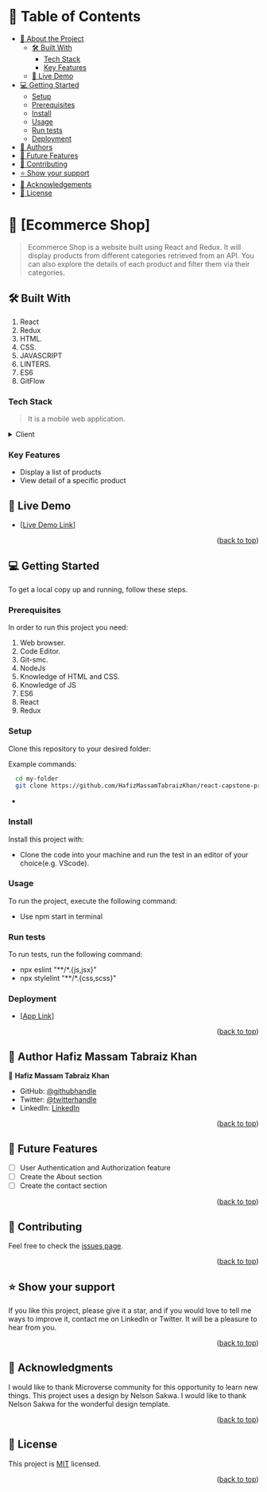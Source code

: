 <a name="readme-top"></a>

<!--
HOW TO USE:
This is an example of how you may give instructions on setting up your project locally.

Modify this file to match your project and remove sections that don't apply.

REQUIRED SECTIONS:
- Table of Contents
- About the Project
  - Built With
  - Live Demo
- Getting Started
- Authors
- Acknowledgements
- License

After you're finished please remove all the comments and instructions!
-->

<div align="center">
  <!-- You are encouraged to replace this logo with your own! Otherwise you can also remove it. -->
  <!-- <img src="murple_logo.png" alt="logo" width="140"  height="auto" /> -->
  <br/>

  <!-- <h3><b>Microverse README Template</b></h3> -->

</div>

<!-- TABLE OF CONTENTS -->

# 📗 Table of Contents

- [📖 About the Project](#about-project)
  - [🛠 Built With](#built-with)
    - [Tech Stack](#tech-stack)
    - [Key Features](#key-features)
   - [🚀 Live Demo](#live-demo)
- [💻 Getting Started](#getting-started)
  - [Setup](#setup)
  - [Prerequisites](#prerequisites)
  - [Install](#install)
  - [Usage](#usage)
  - [Run tests](#run-tests)
  - [Deployment](#triangular_flag_on_post-deployment)
- [👥 Authors](#authors)
- [🔭 Future Features](#future-features)
- [🤝 Contributing](#contributing)
- [⭐️ Show your support](#support)
- [🙏 Acknowledgements](#acknowledgements)
- [📝 License](#license)

<!-- PROJECT DESCRIPTION -->

# 📖 [Ecommerce Shop] <a name="about-project"></a>

> Ecommerce Shop is a website built using React and Redux. It will display products from different categories retrieved from an API. You can also explore the details of each product and filter them via their categories.


## 🛠 Built With <a name="React"></a>

1. React
2. Redux
3. HTML.
4. CSS.
5. JAVASCRIPT
6. LINTERS.
7. ES6
8. GitFlow

### Tech Stack <a name="Front end"></a>

> It is a mobile web application.


<details>
  <summary>Client</summary>
  <ul>
    <li><a href="https://react.dev/">React</a></li>
    <li><a href="https://redux.js.org/">Redux</a></li>
  </ul>
</details>

<!-- Features -->
### Key Features 

- Display a list of products
- View detail of a specific product

<!-- LIVE DEMO -->

## 🚀 Live Demo <a name="https://spacetravelers-vp0l.onrender.com/"></a>


- [[Live Demo Link](https://book-store-tcxv.onrender.com/)]

<p align="right">(<a href="#readme-top">back to top</a>)</p>

<!-- GETTING STARTED -->

## 💻 Getting Started <a name="getting-started"></a>

To get a local copy up and running, follow these steps.

### Prerequisites

In order to run this project you need:
1. Web browser.
2. Code Editor.
3. Git-smc.
4. NodeJs
5. Knowledge of HTML and CSS.
6. Knowledge of JS
7. ES6
8. React
9. Redux

### Setup

Clone this repository to your desired folder:


Example commands:

```sh
  cd my-folder
  git clone https://github.com/HafizMassamTabraizKhan/react-capstone-project.git
```
-

### Install

Install this project with:

- Clone the code into your machine and run the test in an editor of your choice(e.g. VScode).

### Usage

To run the project, execute the following command:

- Use npm start in terminal

### Run tests

To run tests, run the following command:

- npx eslint "**/*.{js,jsx}"
- npx stylelint "**/*.{css,scss}"

### Deployment

- [[App Link](https://spacetravelers-vp0l.onrender.com/)]

<p align="right">(<a href="#readme-top">back to top</a>)</p>


<!-- AUTHORS -->

## 👥 Author <a name="authors">Hafiz Massam Tabraiz Khan</a>

👤 **Hafiz Massam Tabraiz Khan**

- GitHub: [@githubhandle](https://github.com/HafizMassamTabraizKhan)
- Twitter: [@twitterhandle](https://twitter.com/MassamTabraiz)
- LinkedIn: [LinkedIn](https://www.linkedin.com/in/hafiz-massam-tabraiz-khan-167644255/)

<p align="right">(<a href="#readme-top">back to top</a>)</p>

<!-- FUTURE FEATURES -->

## 🔭 Future Features <a name="future-features"></a>

- [ ] User Authentication and Authorization feature
- [ ] Create the About section
- [ ] Create the contact section

<p align="right">(<a href="#readme-top">back to top</a>)</p>

## 🤝 Contributing <a name="contributing"></a>

Feel free to check the [issues page](https://github.com/HafizMassamTabraizKhan/react-capstone-project/issues).

<p align="right">(<a href="#readme-top">back to top</a>)</p>

<!-- SUPPORT -->

## ⭐️ Show your support <a name="support"></a>

If you like this project, please give it a star, and if you would love to tell me ways to improve it, contact me on LinkedIn or Twitter. It will be a pleasure to hear from you.

<p align="right">(<a href="#readme-top">back to top</a>)</p>

<!-- ACKNOWLEDGEMENTS -->

## 🙏 Acknowledgments <a name="acknowledgements"></a>


I would like to thank Microverse community for this opportunity to learn new things.
This project uses a design by Nelson Sakwa. I would like to thank Nelson Sakwa for the wonderful design template.

<p align="right">(<a href="#readme-top">back to top</a>)</p>

<!-- FAQ (optional) -->



<!-- LICENSE -->



## 📝 License <a name="license"></a>

This project is [MIT](./LICENSE) licensed.

<p align="right">(<a href="#readme-top">back to top</a>)</p>
